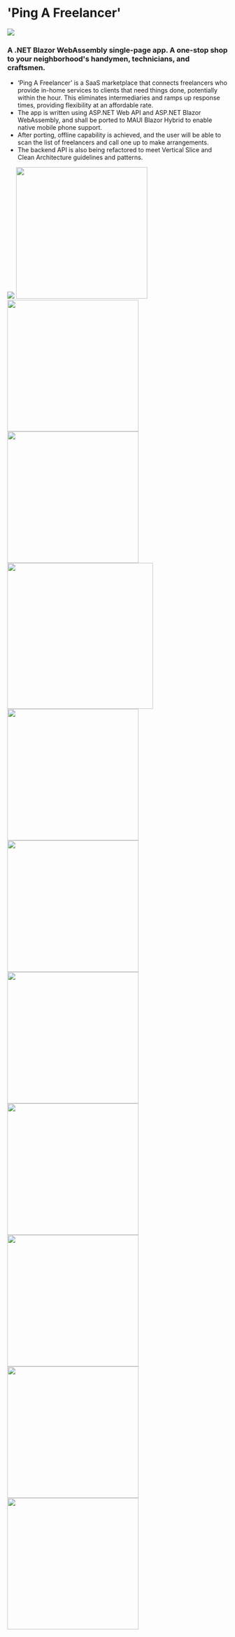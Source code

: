 # 'Ping A Freelancer'

<img src="https://freelanceme.blob.core.windows.net/container1/55579_Ping.png" align="center" />

### A .NET Blazor WebAssembly single-page app. A one-stop shop to your neighborhood's handymen, technicians, and craftsmen.

- ‘Ping A Freelancer’ is a SaaS marketplace that connects freelancers who provide in-home services to clients that need things done, potentially within the hour. This eliminates intermediaries and ramps up response times, providing flexibility at an affordable rate.
- The app is written using ASP.NET Web API and ASP.NET Blazor WebAssembly, and shall be ported to MAUI Blazor Hybrid to enable native mobile phone support.
- After porting, offline capability is achieved, and the user will be able to scan the list of freelancers and call one up to make arrangements. 
- The backend API is also being refactored to meet Vertical Slice and Clean Architecture guidelines and patterns.
<img src="https://github.com/user-attachments/assets/f3695e41-2125-4634-be5b-85334b5353bf" />

<img src="https://freelanceme.blob.core.windows.net/container1/register.png" width="300" style="text-align:center;"/>
<img src="https://freelanceme.blob.core.windows.net/container1/register3.png" align="center" width="300" />

<img src="https://freelanceme.blob.core.windows.net/container1/domains.png" align="center" width="300" />
<img src="https://freelanceme.blob.core.windows.net/container1/domains4.png" align="center" width="333" />
<img src="https://freelanceme.blob.core.windows.net/container1/domains3.png" align="center" width="300" />
<img src="https://freelanceme.blob.core.windows.net/container1/meshal.png" align="center" width="300" />

<img src="https://freelanceme.blob.core.windows.net/container1/ghada.png" align="center" width="300" />

<img src="https://freelanceme.blob.core.windows.net/container1/pingghada.png" align="center" width="300" />

<img src="https://freelanceme.blob.core.windows.net/container1/gpings2.png" align="center" width="300" />

<img src="https://freelanceme.blob.core.windows.net/container1/danacontrrats.png" align="center" width="300" />

<img src="https://freelanceme.blob.core.windows.net/container1/rate.png" align="center" width="300" />


<!--
**khabukhadra/khabukhadra** is a ✨ _special_ ✨ repository because its `README.md` (this file) appears on your GitHub profile.

Here are some ideas to get you started:

- 🔭 I’m currently working on ...
- 🌱 I’m currently learning ...
- 👯 I’m looking to collaborate on ...
- 🤔 I’m looking for help with ...
- 💬 Ask me about ...
- 📫 How to reach me: ...
- 😄 Pronouns: ...
- ⚡ Fun fact: ...
-->
